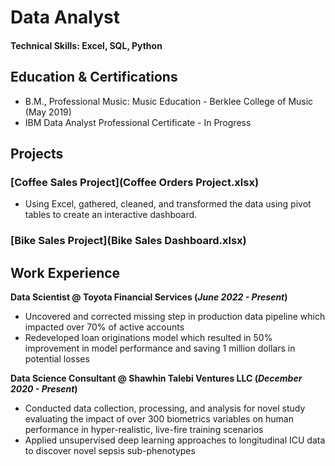 # Data Analyst

#### Technical Skills: Excel, SQL, Python

## Education & Certifications
- B.M., Professional Music: Music Education - Berklee College of Music (May 2019)								       		
- IBM Data Analyst Professional Certificate - In Progress			        		

## Projects
### [Coffee Sales Project](Coffee Orders Project.xlsx)

- Using Excel, gathered, cleaned, and transformed the data using pivot tables to create an interactive dashboard.

### [Bike Sales Project](Bike Sales Dashboard.xlsx)



## Work Experience
**Data Scientist @ Toyota Financial Services (_June 2022 - Present_)**
- Uncovered and corrected missing step in production data pipeline which impacted over 70% of active accounts
- Redeveloped loan originations model which resulted in 50% improvement in model performance and saving 1 million dollars in potential losses

**Data Science Consultant @ Shawhin Talebi Ventures LLC (_December 2020 - Present_)**
- Conducted data collection, processing, and analysis for novel study evaluating the impact of over 300 biometrics variables on human performance in hyper-realistic, live-fire training scenarios
- Applied unsupervised deep learning approaches to longitudinal ICU data to discover novel sepsis sub-phenotypes

